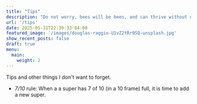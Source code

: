 ```yaml
---
title: "Tips"
description: "Do not worry, bees will be bees, and can thrive without us."
url: '/tips'
date: 2025-05-31T22:39:33-04:00
featured_image: '/images/douglas-raggio-U1vZ2tRr9SQ-unsplash.jpg'
show_recent_posts: false 
draft: true
menu:
  main:
    weight: 2
---
```


Tips and other things I don't want to forget.

* *7/10* rule: When a a super has 7 of 10 (in a 10 frame) full, it is time to add a new super.

